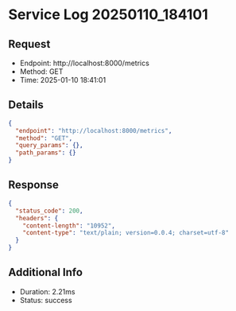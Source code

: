 # Service Log 20250110_184101

## Request
- Endpoint: http://localhost:8000/metrics
- Method: GET
- Time: 2025-01-10 18:41:01

## Details
```json
{
  "endpoint": "http://localhost:8000/metrics",
  "method": "GET",
  "query_params": {},
  "path_params": {}
}
```

## Response
```json
{
  "status_code": 200,
  "headers": {
    "content-length": "10952",
    "content-type": "text/plain; version=0.0.4; charset=utf-8"
  }
}
```

## Additional Info
- Duration: 2.21ms
- Status: success
